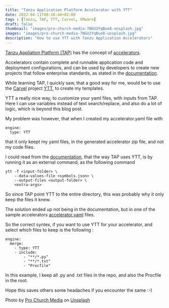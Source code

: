 ```yaml
---
title: "Tanzu Application Platform Accelerator with YTT"
date: 2022-04-11T08:18:44+02:00
tags : [Tanzu, TAP, YTT, Carvel, VMware]
draft: false
thumbnail: "images/pro-church-media-7NGU2YqBue8-unsplash.jpg"
images: "images/pro-church-media-7NGU2YqBue8-unsplash.jpg"
description: "How to use YTT with Tanzu Application Accelerators"
---
```

[Tanzu Appliation Platform (TAP)](https://tanzu.vmware.com/application-platform) has the concept of [accelerators](https://docs.vmware.com/en/Application-Accelerator-for-VMware-Tanzu/index.html).

Accelerators contain complete and runnable application code and deployment configurations, and can be used by developers to create new projects that follow enterprise standards, as stated in the [documentation](https://docs.vmware.com/en/Application-Accelerator-for-VMware-Tanzu/index.html).

While learning TAP, I quickly saw, that a good way for me, would be to use the [Carvel](https://carvel.dev) project [YTT](https://carvel.dev/ytt/), to create my templates. 

YTT a really nice way, to customize your yaml files, with inputs from TAP. Here I can use variables instead of text search/replace, and also do a lot of logic, which is beyond this blog post.

My problem was however, that when I created my accelerator.yaml file with
```
engine:
  type: YTT
```
that it only keept my yaml files, in the generated accelerator zip file, and not my code files.

I could read from the [documentation](https://docs.vmware.com/en/Application-Accelerator-for-VMware-Tanzu/1.0/acc-docs/GUID-creating-accelerators-transforms-ytt.html), that the way TAP uses YTT, is by running it as an external command, as the following command
```
ytt -f <input-folder> \
    --data-values-file <symbols.json> \
    --output-files <output-folder> \
    <extra-args>
```
So since TAP point YTT to the entire directory, this was probably why it only keep the files it knew. 

The solution ended up not being in the documentation, but in one of the sample accelerators [accelerator.yaml](https://github.com/sample-accelerators/new-accelerator/blob/tap-1.0/accelerator.yaml) files.


So the correct syntex, if you want to use YTT for your accelerator, and select which files to keep is the following :
```
engine:
  merge:
    - type: YTT
    - include:
        - "**/*.py"
        - "**/*.txt"
        - "Procfile"
```
In this example, I keep all .py and .txt files in the repo, and also the Procfile in the root.

Hope this saves others some headaches if you encounter the same :-) 

Photo by <a href="https://unsplash.com/@prochurchmedia?utm_source=unsplash&utm_medium=referral&utm_content=creditCopyText">Pro Church Media</a> on <a href="https://unsplash.com/s/photos/paper-siccor?utm_source=unsplash&utm_medium=referral&utm_content=creditCopyText">Unsplash</a>
  